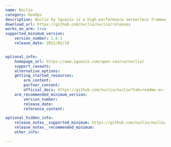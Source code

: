 ```yaml
---
name: Nuclio
category: DevOps
description: Nuclio by Iguazio is a high-performance serverless framework for data science tasks. It allows developers to deploy data-focused functions quickly, automating workflows from development to production.
download_url: https://github.com/nuclio/nuclio/releases
works_on_arm: true
supported_minimum_version:
    version_number: 1.6.1
    release_date: 2021/02/19


optional_info:
    homepage_url: https://www.iguazio.com/open-source/nuclio/
    support_caveats:
    alternative_options:
    getting_started_resources:
        arm_content:
        partner_content:
        official_docs: https://github.com/nuclio/nuclio?tab=readme-ov-file#quick-start-steps
    arm_recommended_minimum_version:
        version_number:
        release_date:
        reference_content:

optional_hidden_info:
    release_notes__supported_minimum: https://github.com/nuclio/nuclio/releases/tag/1.6.0
    release_notes__recommended_minimum:
    other_info:

---
```

